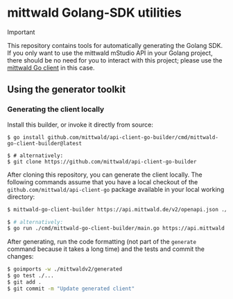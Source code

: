 # mittwald Golang-SDK utilities

> [!IMPORTANT]
> This repository contains tools for automatically generating the Golang SDK. If you only want to use the mittwald mStudio API in your Golang project, there should be no need for you to interact with this project; please use the [mittwald Go client](https://github.com/mittwald/api-client-go) in this case.

## Using the generator toolkit

### Generating the client locally

Install this builder, or invoke it directly from source:

```
$ go install github.com/mittwald/api-client-go-builder/cmd/mittwald-go-client-builder@latest

$ # alternatively:
$ git clone https://github.com/mittwald/api-client-go-builder
```

After cloning this repository, you can generate the client locally. The following commands assume that you have a local checkout of the `github.com/mittwald/api-client-go` package available in your local working directory:

```bash
$ mittwald-go-client-builder https://api.mittwald.de/v2/openapi.json ./mittwaldv2/generated mittwaldv2

$ # alternatively:
$ go run ./cmd/mittwald-go-client-builder/main.go https://api.mittwald.de/v2/openapi.json ./mittwaldv2/generated mittwaldv2
```

After generating, run the code formatting (not part of the `generate` command because it takes a long time) and the tests and commit the changes:

```bash
$ goimports -w ./mittwaldv2/generated
$ go test ./...
$ git add .
$ git commit -m "Update generated client"
```
